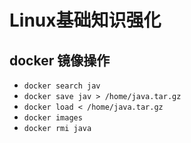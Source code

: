 # Linux基础知识强化

## docker 镜像操作

* `docker search jav`
* `docker save jav > /home/java.tar.gz`
* `docker load < /home/java.tar.gz`
* `docker images`
* `docker rmi java`